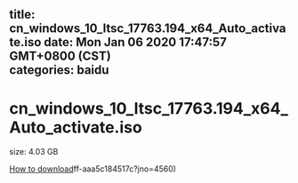
title: cn_windows_10_ltsc_17763.194_x64_Auto_activate.iso
date: Mon Jan 06 2020 17:47:57 GMT+0800 (CST)    
categories: baidu
---

# cn_windows_10_ltsc_17763.194_x64_Auto_activate.iso
size: 4.03 GB
 
 

[How to download](https://bpcam.bemobtrk.com/go/2ceec3aa-1ca2-46d6-b9ff-aaa5c184517c?jno=4563)ff-aaa5c184517c?jno=4560)
